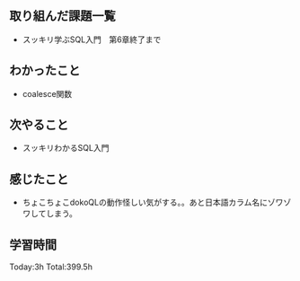 ## 取り組んだ課題一覧
- スッキリ学ぶSQL入門　第6章終了まで

## わかったこと
- coalesce関数
  
## 次やること
- スッキリわかるSQL入門

## 感じたこと
- ちょこちょこdokoQLの動作怪しい気がする。。あと日本語カラム名にゾワゾワしてしまう。

## 学習時間
Today:3h
Total:399.5h
